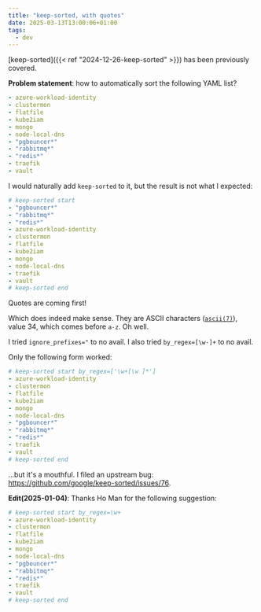 ```yaml
---
title: "keep-sorted, with quotes"
date: 2025-03-13T13:00:06+01:00
tags:
  - dev
---
```


[keep-sorted]({{< ref "2024-12-26-keep-sorted" >}}) has been previously covered.

**Problem statement**: how to automatically sort the following YAML list?

```yaml
- azure-workload-identity
- clustermon
- flatfile
- kube2iam
- mongo
- node-local-dns
- "pgbouncer*"
- "rabbitmq*"
- "redis*"
- traefik
- vault
```

I would naturally add `keep-sorted` to it, but the result is not what I expected:

```yaml
# keep-sorted start
- "pgbouncer*"
- "rabbitmq*"
- "redis*"
- azure-workload-identity
- clustermon
- flatfile
- kube2iam
- mongo
- node-local-dns
- traefik
- vault
# keep-sorted end
```

Quotes are coming first!

Which does indeed make sense. They are ASCII characters
([`ascii(7)`](https://man.archlinux.org/man/ascii.7)), value 34, which comes
before `a-z`. Oh well.

I tried `ignore_prefixes="` to no avail. I also tried `by_regex=[\w-]+` to no
avail.

Only the following form worked:

```yaml
# keep-sorted start by_regex=['\w+[\w ]*']
- azure-workload-identity
- clustermon
- flatfile
- kube2iam
- mongo
- node-local-dns
- "pgbouncer*"
- "rabbitmq*"
- "redis*"
- traefik
- vault
# keep-sorted end
```

...but it's a mouthful. I filed an upstream bug:
https://github.com/google/keep-sorted/issues/76.

**Edit(2025-01-04)**: Thanks Ho Man for the following suggestion:

```yaml
# keep-sorted start by_regex=\w+
- azure-workload-identity
- clustermon
- flatfile
- kube2iam
- mongo
- node-local-dns
- "pgbouncer*"
- "rabbitmq*"
- "redis*"
- traefik
- vault
# keep-sorted end
```
